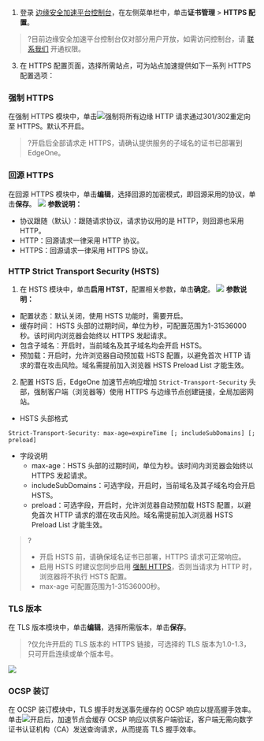 
1. 登录 [边缘安全加速平台控制台](https://console.cloud.tencent.com/teo)，在左侧菜单栏中，单击**证书管理** > **HTTPS 配置**。
>?目前边缘安全加速平台控制台仅对部分用户开放，如需访问控制台，请 [联系我们](https://cloud.tencent.com/online-service) 开通权限。
>
3. 在 HTTPS 配置页面，选择所需站点，可为站点加速提供如下一系列 HTTPS 配置选项：

### 强制 HTTPS[](id:QZ)
在强制 HTTPS 模块中，单击![](https://qcloudimg.tencent-cloud.cn/raw/4f521701c30f8f3f7ca4b577e00b62b9.png)强制将所有边缘 HTTP 请求通过301/302重定向至 HTTPS。默认不开启。
>?开启后全部请求走 HTTPS，请确认提供服务的子域名的证书已部署到 EdgeOne。
>

### 回源 HTTPS[](id:HY)
在回源 HTTPS 模块中，单击**编辑**，选择回源的加密模式，即回源采用的协议，单击**保存**。
![](https://qcloudimg.tencent-cloud.cn/raw/fbe3dd3ea73804cf193618ed3f18f074.png)
**参数说明：**
- 协议跟随（默认）：跟随请求协议，请求协议用的是 HTTP，则回源也采用 HTTP。
- HTTP：回源请求一律采用 HTTP 协议。
- HTTPS：回源请求一律采用 HTTPS 协议。

### HTTP Strict Transport Security (HSTS)
1. 在 HSTS 模块中，单击**启用 HTST**，配置相关参数，单击**确定**。
![](https://qcloudimg.tencent-cloud.cn/raw/2077b2ac09ea3aff461a08964d617bd6.png)
**参数说明：**
 - 配置状态：默认关闭，使用 HSTS 功能时，需要开启。
 - 缓存时间： HSTS 头部的过期时间，单位为秒，可配置范围为1-31536000秒。该时间内浏览器会始终以 HTTPS 发起请求。
 - 包含子域名：开启时，当前域名及其子域名均会开启 HSTS。
 - 预加载：开启时，允许浏览器自动预加载 HSTS 配置，以避免首次 HTTP 请求的潜在攻击风险。域名需提前加入浏览器 HSTS Preload List 才能生效。
2. 配置 HSTS 后，EdgeOne 加速节点响应增加 `Strict-Transport-Security` 头部，强制客户端（浏览器等）使用 HTTPS 与边缘节点创建链接，全局加密网站。
 - HSTS 头部格式
```
Strict-Transport-Security: max-age=expireTime [; includeSubDomains] [; preload]
```
 - 字段说明
    - max-age：HSTS 头部的过期时间，单位为秒。该时间内浏览器会始终以 HTTPS 发起请求。
    - includeSubDomains：可选字段，开启时，当前域名及其子域名均会开启 HSTS。
    - preload：可选字段，开启时，允许浏览器自动预加载 HSTS 配置，以避免首次 HTTP 请求的潜在攻击风险。域名需提前加入浏览器 HSTS Preload List 才能生效。
>?
>- 开启 HSTS 前，请确保域名证书已部署，HTTPS 请求可正常响应。
>- 启用 HSTS 时建议您同步启用 [强制 HTTPS](#QZ)，否则当请求为 HTTP 时，浏览器将不执行 HSTS 配置。
>- max-age 可配置范围为1-31536000秒。

### TLS 版本
在 TLS 版本模块中，单击**编辑**，选择所需版本，单击**保存**。
>?仅允许开启的 TLS 版本的 HTTPS 链接，可选择的 TLS 版本为1.0-1.3，只可开启连续或单个版本号。
>
![](https://qcloudimg.tencent-cloud.cn/raw/7a91b1f77935d50c4de1aa355f5560c3.png)


### OCSP 装订
在 OCSP 装订模块中，TLS 握手时发送事先缓存的 OCSP 响应以提高握手效率。单击![](https://qcloudimg.tencent-cloud.cn/raw/0ce2f7ccf282e1b1bda8dd2e7032cd8a.png)开启后，加速节点会缓存 OCSP 响应以供客户端验证，客户端无需向数字证书认证机构（CA）发送查询请求，从而提高 TLS 握手效率。
